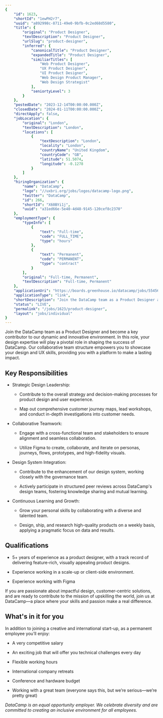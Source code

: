 ```yaml
---
{
	"id": 1623,
	"shortId": "1ewPH2r7",
	"uuid": "a892998c-8711-49e0-9bfb-0c2ed68d5580",
	"title": {
		"original": "Product Designer",
		"textDescription": "Product Designer",
		"urlSlug": "product-designer",
		"inferred": {
			"canonicalTitle": "Product Designer",
			"expandedTitle": "Product Designer",
			"similiarTitles": [
				"Web Product Designer",
				"UX Product Designer",
				"UI Product Designer",
				"Web Design Product Manager",
				"Web Design Strategist"
			],
			"seniortyLevel": 3
		}
	},
	"postedDate": "2023-12-14T00:00:00.000Z",
	"closedDate": "2024-01-11T00:00:00.000Z",
	"directApply": false,
	"jobLocation": {
		"original": "London",
		"textDescription": "London",
		"locations": [
			{
				"textDescription": "London",
				"locality": "London",
				"countryName": "United Kingdom",
				"countryCode": "GB",
				"latitude": 51.5074,
				"longitude": -0.1278
			}
		]
	},
	"hiringOrganization": {
		"name": "DataCamp",
		"logo": "//uxbri.org/jobs/logos/datacamp-logo.png",
		"twitter": "DataCamp",
		"id": 266,
		"shortId": "X60BYi1j",
		"uuid": "a31ed66e-5e40-4d48-9145-120cef8c2370"
	},
	"employmentType": {
		"typeInfo": [
			{
				"text": "Full-time",
				"code": "FULL_TIME",
				"type": "hours"
			},
			{
				"text": "Permanent",
				"code": "PERMANENT",
				"type": "contract"
			}
		],
		"original": "Full-time, Permanent",
		"textDescription": "Full-time, Permanent"
	},
	"applicationUri": "https://boards.greenhouse.io/datacamp/jobs/5545663#app",
	"applicationType": "link",
	"shortDescription": "Join the DataCamp team as a Product Designer and become a key contributor to our dynamic and innovative environment. In this role, your design expertise will play a pivotal role in shaping the",
	"status": "LIVE",
	"permalink": "/jobs/1623/product-designer",
	"layout": "jobs/individual"
}
---
```

<p>Join the DataCamp team as a Product Designer and become a key contributor to our dynamic and innovative environment. In this role, your design expertise will play a pivotal role in shaping the success of DataCamp. Our collaborative team structure empowers you to showcase your design and UX skills, providing you with a platform to make a lasting impact.</p><h2>Key Responsibilities</h2><ul><li><p>Strategic Design Leadership:</p><ul><li><p>Contribute to the overall strategy and decision-making processes for product design and user experience.</p></li><li><p>Map out comprehensive customer journey maps, lead workshops, and conduct in-depth investigations into customer needs.</p></li></ul></li><li><p>Collaborative Teamwork:</p><ul><li><p>Engage with a cross-functional team and stakeholders to ensure alignment and seamless collaboration.</p></li><li><p>Utilize Figma to create, collaborate, and iterate on personas, journeys, flows, prototypes, and high-fidelity visuals.</p></li></ul></li><li><p>Design System Integration:</p><ul><li><p>Contribute to the enhancement of our design system, working closely with the governance team.</p></li><li><p>Actively participate in structured peer reviews across DataCamp's design teams, fostering knowledge sharing and mutual learning.</p></li></ul></li><li><p>Continuous Learning and Growth:</p><ul><li><p>Grow your personal skills by collaborating with a diverse and talented team.</p></li><li><p>Design, ship, and research high-quality products on a weekly basis, applying a pragmatic focus on data and results.</p></li></ul></li></ul><h2>Qualifications</h2><ul><li><p>5+ years of experience as a product designer, with a track record of delivering feature-rich, visually appealing product designs.</p></li><li><p>Experience working in a scale-up or client-side environment.</p></li><li><p>Experience working with Figma</p></li></ul><p>If you are passionate about impactful design, customer-centric solutions, and are ready to contribute to the mission of upskilling the world, join us at DataCamp—a place where your skills and passion make a real difference.</p><h2>What's in it for you</h2><p>In addition to joining a creative and international start-up, as a permanent employee you’ll enjoy:</p><ul><li><p>A very competitive salary</p></li><li><p>An exciting job that will offer you technical challenges every day</p></li><li><p>Flexible working hours</p></li><li><p>International company retreats&nbsp;</p></li><li><p>Conference and hardware budget</p></li><li><p>Working with a great team (everyone says this, but we’re serious—we’re pretty great)</p></li></ul><p><em>DataCamp is an equal opportunity employer. We celebrate diversity and are committed to creating an inclusive environment for all employees.</em></p>
